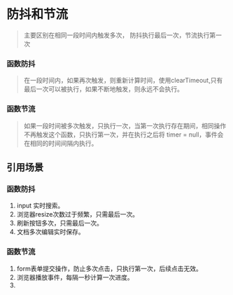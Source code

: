 # 防抖和节流
> 主要区别在相同一段时间内触发多次， 防抖执行最后一次，节流执行第一次

### 函数防抖
> 在一段时间内，如果再次触发，则重新计算时间，使用clearTimeout,只有最后一次可以被执行，如果不断地触发，则永远不会执行。

### 函数节流
> 如果一段时间被多次触发，只执行一次，当第一次执行存在期间，相同操作不再触发这个函数，只执行第一次，并在执行之后将 timer = null，事件会在相同的时间间隔内执行。

## 引用场景
### 函数防抖
1. input 实时搜索。
2. 浏览器resize次数过于频繁，只需最后一次。
3. 刷新按钮多次，只需最后一次。
4. 文档多次编辑实时保存。

### 函数节流
1. form表单提交操作，防止多次点击，只执行第一次，后续点击无效。
2. 浏览器播放事件，每隔一秒计算一次进度。
3. 
